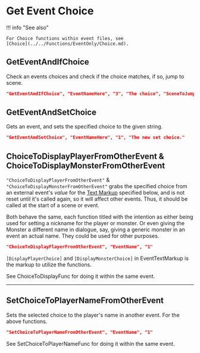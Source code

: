 # Get Event Choice

!!! info "See also"

    For Choice functions within event files, see
    [Choice](../../Functions/EventOnly/Choice.md).

## GetEventAndIfChoice

Check an events choices and check if the choice matches, if so, jump to
scene.

``` json
"GetEventAndIfChoice", "EventNameHere", "3", "The choice", "SceneToJumpToHere"
```

## GetEventAndSetChoice

Gets an event, and sets the specified choice to the given string.

``` json
"GetEventAndSetChoice", "EventNameHere", "1", "The new set choice."
```

## ChoiceToDisplayPlayerFromOtherEvent & ChoiceToDisplayMonsterFromOtherEvent

`"ChoiceToDisplayPlayerFromOtherEvent"` &
`"ChoiceToDisplayMonsterFromOtherEvent"` grabs the specified choice from
an external event's *value* for the
[Text Markup](../../Reference/Markup.md)
specified below, and is not reset until it's called again, so it will
affect other events. Thus, it should be called at the start of a scene
or event.

Both behave the same, each function titled with the intention as either
being used for setting a nickname for the player or monster. Or even
giving the Monster a different name in dialogue, say, giving a generic
monster in an event an actual name. They could be used for other
purposes.

``` json
"ChoiceToDisplayPlayerFromOtherEvent", "EventName", "1"
```

`[DisplayPlayerChoice]` and `[DisplayMonsterChoice]` in
EventTextMarkup is the markup to utilize
the functions.

See ChoiceToDisplayFunc for doing it
within the same event.

------------------------------------------------------------------------

## SetChoiceToPlayerNameFromOtherEvent

Sets the selected choice to the player's name in another event. For the
above functions.

``` json
"SetChoiceToPlayerNameFromOtherEvent", "EventName", "1"
```

See SetChoiceToPlayerNameFunc for doing
it within the same event.

